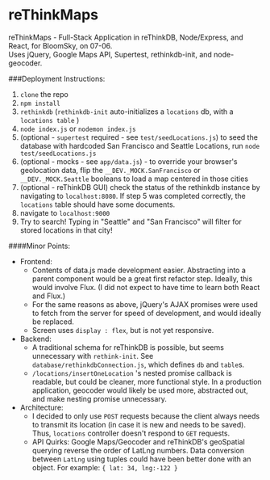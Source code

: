 # reThinkMaps
reThinkMaps - Full-Stack Application in reThinkDB, Node/Express, and React, for BloomSky, on 07-06.  
Uses jQuery, Google Maps API, Supertest, rethinkdb-init, and node-geocoder.

###Deployment Instructions:
1. `clone` the repo
2. `npm install`
3. `rethinkdb` (`rethinkdb-init` auto-initializes a `locations` db, with a `locations table` )
4. `node index.js` or `nodemon index.js`
5. (optional - `supertest` required - see `test/seedLocations.js`) to seed the database with hardcoded San Francisco and Seattle Locations, run `node test/seedLocations.js`
6. (optional - mocks - see `app/data.js`) - to override your browser's geolocation data, flip the `__DEV._MOCK.SanFrancisco` or `__DEV._MOCK.Seattle` booleans to load a map centered in those cities
7. (optional - reThinkDB GUI) check the status of the rethinkdb instance by navigating to `localhost:8080`. If step 5 was completed correctly, the `locations` table should have some documents.
8. navigate to `localhost:9000`
9. Try to search! Typing in "Seattle" and "San Francisco" will filter for stored locations in that city!

####Minor Points:
- Frontend:
  - Contents of data.js made development easier. Abstracting into a parent component would be a great first refactor step. Ideally, this would involve Flux. (I did not expect to have time to learn both React and Flux.)
  - For the same reasons as above, jQuery's AJAX promises were used to fetch from the server for speed of development, and would ideally be replaced.
  - Screen uses `display : flex`, but is not yet responsive.
- Backend: 
  - A traditional schema for reThinkDB is possible, but seems unnecessary with `rethink-init`. See `database/rethinkdbConnection.js`, which defines `db` and `table`s.
  - `/locations/insertOneLocation` 's nested promise callback is readable, but could be cleaner, more functional style. In a production application, geocoder would likely be used more, abstracted out, and make nesting promise unnecessary.
- Architecture:
  - I decided to only use `POST` requests because the client always needs to transmit its location (in case it is new and needs to be saved). Thus, `locations` controller doesn't respond to `GET` requests.
  - API Quirks: Google Maps/Geocoder and reThinkDB's geoSpatial querying reverse the order of LatLng numbers. Data conversion between `LatLng` using tuples could have been better done with an object. For example:  `{ lat: 34, lng:-122 }`
